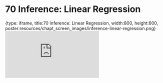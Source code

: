 # 70 Inference: Linear Regression
 
{type: iframe, title:70 Inference: Linear Regression, width:800, height:600, poster:resources/chapt_screen_images/inference-linear-regression.png}
![](https://datatrail-jhu.github.io/DataTrail_ReOrg/no_toc/inference-linear-regression.html)
 

 
